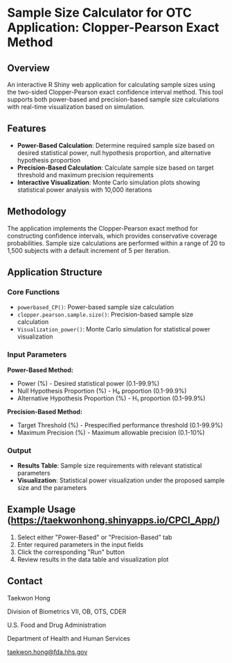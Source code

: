 # Sample Size Calculator for OTC Application: Clopper-Pearson Exact Method


## Overview
An interactive R Shiny web application for calculating sample sizes using the two-sided Clopper-Pearson exact confidence interval method. This tool supports both power-based and precision-based sample size calculations with real-time visualization based on simulation.


## Features
- **Power-Based Calculation**: Determine required sample size based on desired statistical power, null hypothesis proportion, and alternative hypothesis proportion
- **Precision-Based Calculation**: Calculate sample size based on target threshold and maximum precision requirements
- **Interactive Visualization**: Monte Carlo simulation plots showing statistical power analysis with 10,000 iterations


## Methodology
The application implements the Clopper-Pearson exact method for constructing confidence intervals, which provides conservative coverage probabilities. Sample size calculations are performed within a range of 20 to 1,500 subjects with a default increment of 5 per iteration.


## Application Structure
### Core Functions
- `powerbased_CP()`: Power-based sample size calculation
- `clopper.pearson.sample.size()`: Precision-based sample size calculation
- `Visualization_power()`: Monte Carlo simulation for statistical power visualization

### Input Parameters
**Power-Based Method:**
- Power (%) - Desired statistical power (0.1-99.9%)
- Null Hypothesis Proportion (%) - H₀ proportion (0.1-99.9%)
- Alternative Hypothesis Proportion (%) - H₁ proportion (0.1-99.9%)

**Precision-Based Method:**
- Target Threshold (%) - Prespecified performance threshold (0.1-99.9%)
- Maximum Precision (%) - Maximum allowable precision (0.1-10%)

### Output
- **Results Table**: Sample size requirements with relevant statistical parameters
- **Visualization**: Statistical power visualization under the proposed sample size and the parameters


## Example Usage (https://taekwonhong.shinyapps.io/CPCI_App/)
1. Select either "Power-Based" or "Precision-Based" tab
2. Enter required parameters in the input fields
3. Click the corresponding "Run" button
4. Review results in the data table and visualization plot


## Contact
Taekwon Hong

Division of Biometrics VII, OB, OTS, CDER

U.S. Food and Drug Administration

Department of Health and Human Services

taekwon.hong@fda.hhs.gov
